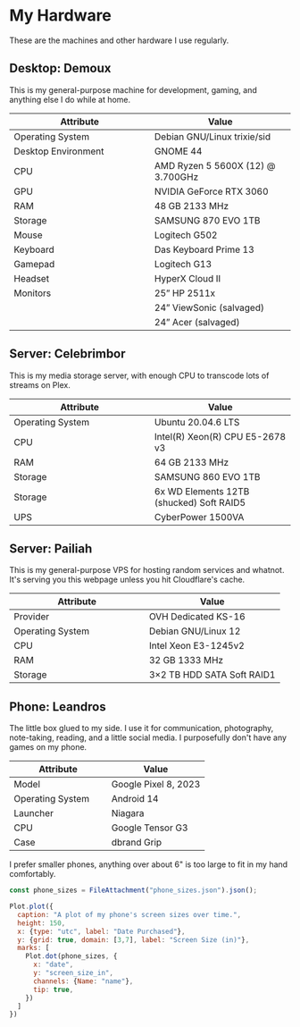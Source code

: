 <style>
td {
    width: 50%
}
</style>

# My Hardware

These are the machines and other hardware I use regularly.

## Desktop: Demoux

This is my general-purpose machine for development, gaming, and anything else I do while at home. 

| Attribute | Value |
| --- | --- |
| Operating System | Debian GNU/Linux trixie/sid |
| Desktop Environment | GNOME 44 |
| CPU | AMD Ryzen 5 5600X (12) @ 3.700GHz |
| GPU | NVIDIA GeForce RTX 3060 |
| RAM | 48 GB 2133 MHz |
| Storage | SAMSUNG 870 EVO 1TB |
| Mouse | Logitech G502 |
| Keyboard | Das Keyboard Prime 13 |
| Gamepad | Logitech G13 |
| Headset | HyperX Cloud II |
| Monitors | 25” HP 2511x |
|  | 24” ViewSonic (salvaged) |
|  | 24” Acer (salvaged) |

## Server: Celebrimbor

This is my media storage server, with enough CPU to transcode lots of streams on Plex.

| Attribute | Value |
| --- | --- |
| Operating System | Ubuntu 20.04.6 LTS |
| CPU | Intel(R) Xeon(R) CPU E5-2678 v3 |
| RAM | 64 GB 2133 MHz |
| Storage | SAMSUNG 860 EVO 1TB |
| Storage | 6x WD Elements 12TB (shucked) Soft RAID5 |
| UPS | CyberPower 1500VA |

## Server: Pailiah

This is my general-purpose VPS for hosting random services and whatnot. It's serving you this webpage unless you hit Cloudflare's cache.

| Attribute | Value |
| --- | --- |
| Provider | OVH Dedicated KS-16 |
| Operating System | Debian GNU/Linux 12 |
| CPU | Intel Xeon E3-1245v2 |
| RAM | 32 GB 1333 MHz |
| Storage | 3×2 TB HDD SATA Soft RAID1 |

## Phone: Leandros

The little box glued to my side. I use it for communication, photography, note-taking, reading, and a little social media. I purposefully don't have any games on my phone.

| Attribute | Value |
| --- | --- |
| Model | Google Pixel 8, 2023 |
| Operating System | Android 14 |
| Launcher | Niagara |
| CPU | Google Tensor G3 |
| Case | dbrand Grip |

I prefer smaller phones, anything over about 6" is too large to fit in my hand comfortably.

```js
const phone_sizes = FileAttachment("phone_sizes.json").json();
```

```js
Plot.plot({
  caption: "A plot of my phone's screen sizes over time.",
  height: 150,
  x: {type: "utc", label: "Date Purchased"},
  y: {grid: true, domain: [3,7], label: "Screen Size (in)"},
  marks: [
    Plot.dot(phone_sizes, {
      x: "date",
      y: "screen_size_in",
      channels: {Name: "name"},
      tip: true,
    })
  ]
})
```
